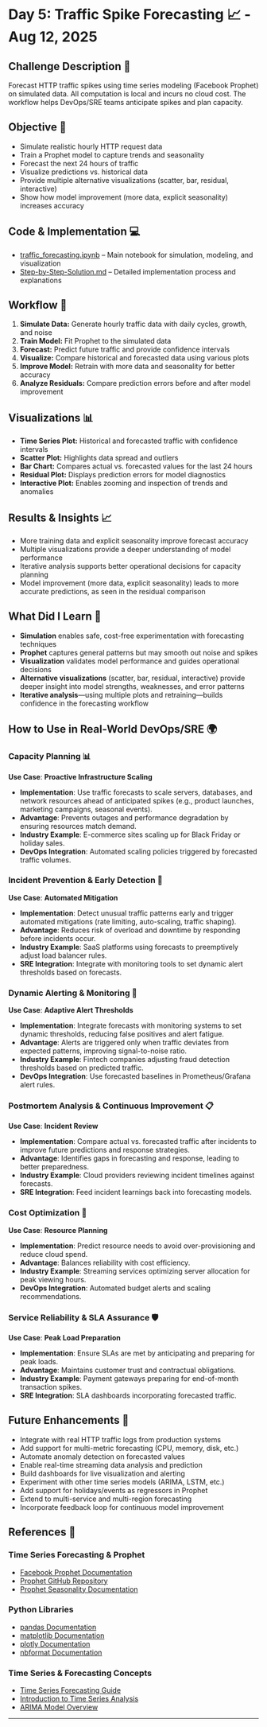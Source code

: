 # Day 5: Traffic Spike Forecasting 📈 - Aug 12, 2025

## Challenge Description 🎯
Forecast HTTP traffic spikes using time series modeling (Facebook Prophet) on simulated data. All computation is local and incurs no cloud cost. The workflow helps DevOps/SRE teams anticipate spikes and plan capacity.

## Objective 🚀
- Simulate realistic hourly HTTP request data
- Train a Prophet model to capture trends and seasonality
- Forecast the next 24 hours of traffic
- Visualize predictions vs. historical data
- Provide multiple alternative visualizations (scatter, bar, residual, interactive)
- Show how model improvement (more data, explicit seasonality) increases accuracy

## Code & Implementation 💻
- [traffic_forecasting.ipynb](./traffic_forecasting.ipynb) – Main notebook for simulation, modeling, and visualization
- [Step-by-Step-Solution.md](./Step-by-Step-Solution.md) – Detailed implementation process and explanations

## Workflow 🔄

1. **Simulate Data:** Generate hourly traffic data with daily cycles, growth, and noise
2. **Train Model:** Fit Prophet to the simulated data
3. **Forecast:** Predict future traffic and provide confidence intervals
4. **Visualize:** Compare historical and forecasted data using various plots
5. **Improve Model:** Retrain with more data and seasonality for better accuracy
6. **Analyze Residuals:** Compare prediction errors before and after model improvement

## Visualizations 📊

- **Time Series Plot:** Historical and forecasted traffic with confidence intervals
- **Scatter Plot:** Highlights data spread and outliers
- **Bar Chart:** Compares actual vs. forecasted values for the last 24 hours
- **Residual Plot:** Displays prediction errors for model diagnostics
- **Interactive Plot:** Enables zooming and inspection of trends and anomalies

## Results & Insights 📈

- More training data and explicit seasonality improve forecast accuracy
- Multiple visualizations provide a deeper understanding of model performance
- Iterative analysis supports better operational decisions for capacity planning
- Model improvement (more data, explicit seasonality) leads to more accurate predictions, as seen in the residual comparison

## What Did I Learn 🧠
- **Simulation** enables safe, cost-free experimentation with forecasting techniques
- **Prophet** captures general patterns but may smooth out noise and spikes
- **Visualization** validates model performance and guides operational decisions
- **Alternative visualizations** (scatter, bar, residual, interactive) provide deeper insight into model strengths, weaknesses, and error patterns
- **Iterative analysis**—using multiple plots and retraining—builds confidence in the forecasting workflow

## How to Use in Real-World DevOps/SRE 🌍

### Capacity Planning 📊
**Use Case**: **Proactive Infrastructure Scaling**
- **Implementation**: Use traffic forecasts to scale servers, databases, and network resources ahead of anticipated spikes (e.g., product launches, marketing campaigns, seasonal events).
- **Advantage**: Prevents outages and performance degradation by ensuring resources match demand.
- **Industry Example**: E-commerce sites scaling up for Black Friday or holiday sales.
- **DevOps Integration**: Automated scaling policies triggered by forecasted traffic volumes.

### Incident Prevention & Early Detection 🚨
**Use Case**: **Automated Mitigation**
- **Implementation**: Detect unusual traffic patterns early and trigger automated mitigations (rate limiting, auto-scaling, traffic shaping).
- **Advantage**: Reduces risk of overload and downtime by responding before incidents occur.
- **Industry Example**: SaaS platforms using forecasts to preemptively adjust load balancer rules.
- **SRE Integration**: Integrate with monitoring tools to set dynamic alert thresholds based on forecasts.

### Dynamic Alerting & Monitoring 🔔
**Use Case**: **Adaptive Alert Thresholds**
- **Implementation**: Integrate forecasts with monitoring systems to set dynamic thresholds, reducing false positives and alert fatigue.
- **Advantage**: Alerts are triggered only when traffic deviates from expected patterns, improving signal-to-noise ratio.
- **Industry Example**: Fintech companies adjusting fraud detection thresholds based on predicted traffic.
- **DevOps Integration**: Use forecasted baselines in Prometheus/Grafana alert rules.

### Postmortem Analysis & Continuous Improvement 📋
**Use Case**: **Incident Review**
- **Implementation**: Compare actual vs. forecasted traffic after incidents to improve future predictions and response strategies.
- **Advantage**: Identifies gaps in forecasting and response, leading to better preparedness.
- **Industry Example**: Cloud providers reviewing incident timelines against forecasts.
- **SRE Integration**: Feed incident learnings back into forecasting models.

### Cost Optimization 💸
**Use Case**: **Resource Planning**
- **Implementation**: Predict resource needs to avoid over-provisioning and reduce cloud spend.
- **Advantage**: Balances reliability with cost efficiency.
- **Industry Example**: Streaming services optimizing server allocation for peak viewing hours.
- **DevOps Integration**: Automated budget alerts and scaling recommendations.

### Service Reliability & SLA Assurance 🛡️
**Use Case**: **Peak Load Preparation**
- **Implementation**: Ensure SLAs are met by anticipating and preparing for peak loads.
- **Advantage**: Maintains customer trust and contractual obligations.
- **Industry Example**: Payment gateways preparing for end-of-month transaction spikes.
- **SRE Integration**: SLA dashboards incorporating forecasted traffic.

## Future Enhancements 🚀
- Integrate with real HTTP traffic logs from production systems
- Add support for multi-metric forecasting (CPU, memory, disk, etc.)
- Automate anomaly detection on forecasted values
- Enable real-time streaming data analysis and prediction
- Build dashboards for live visualization and alerting
- Experiment with other time series models (ARIMA, LSTM, etc.)
- Add support for holidays/events as regressors in Prophet
- Extend to multi-service and multi-region forecasting
- Incorporate feedback loop for continuous model improvement

## References 📖

### Time Series Forecasting & Prophet
- [Facebook Prophet Documentation](https://facebook.github.io/prophet/docs/quick_start.html)
- [Prophet GitHub Repository](https://github.com/facebook/prophet)
- [Prophet Seasonality Documentation](https://facebook.github.io/prophet/docs/seasonality.html)

### Python Libraries
- [pandas Documentation](https://pandas.pydata.org/docs/)
- [matplotlib Documentation](https://matplotlib.org/stable/users/index.html)
- [plotly Documentation](https://plotly.com/python/)
- [nbformat Documentation](https://nbformat.readthedocs.io/en/latest/)

### Time Series & Forecasting Concepts
- [Time Series Forecasting Guide](https://otexts.com/fpp3/)
- [Introduction to Time Series Analysis](https://www.machinelearningplus.com/time-series/time-series-analysis-python/)
- [ARIMA Model Overview](https://www.statsmodels.org/stable/examples/notebooks/generated/tsa_arma_0.html)

---


